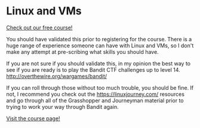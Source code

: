 # Linux and VMs

[Check out our free course!](https://academy.hoppersroppers.org/mod/page/view.php?id=565)

You should have validated this prior to registering for the course. There is a huge range of experience someone can have with Linux and VMs, so I don't make any attempt at pre-scribing what skills you should have.

If you are not sure if you should validate this, in my opinion the best way to see if you are ready is to play the Bandit CTF challenges up to level 14. <http://overthewire.org/wargames/bandit/>

If you can roll through those without too much trouble, you should be fine. If not, I recommend you check out the <https://linuxjourney.com/> resources and go through all of the Grasshopper and Journeyman material prior to trying to work your way through Bandit again. 

[Visit the course page!](https://academy.hoppersroppers.org/mod/page/view.php?id=565) 
